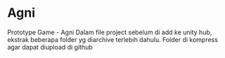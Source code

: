 # Agni
Prototype Game - Agni </b>
Dalam file project sebelum di add ke unity hub, ekstrak beberapa folder yg diarchive terlebih dahulu. </b>
Folder di kompress agar dapat diupload di github </b>
